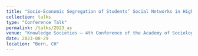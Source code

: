 ```yaml
---
title: "Socio-Economic Segregation of Students’ Social Networks in Highschool"
collection: talks
type: "Conference Talk"
permalink: /talks/2023_as
venue: "Knowledge Societies – 4th Conference of the Academy of Sociology."
date: 2023-08-29
location: "Bern, CH"
---
```

